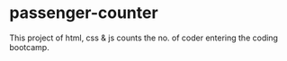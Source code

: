 # passenger-counter
This project of html, css & js counts the no. of coder entering the coding bootcamp.
